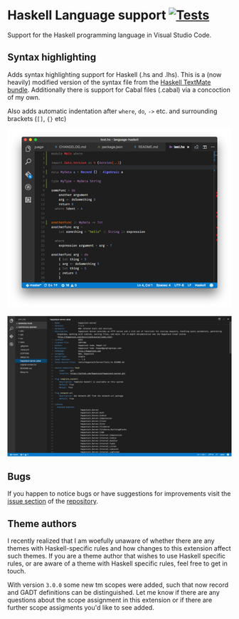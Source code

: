 # Haskell Language support [![Tests](https://github.com/JustusAdam/language-haskell/workflows/language-haskell%20CI/badge.svg)](https://github.com/JustusAdam/language-haskell/actions)


Support for the Haskell programming language in Visual Studio Code.

## Syntax highlighting

Adds syntax highlighting support for Haskell (.hs and .lhs). This is a (now heavily) modified version of
the syntax file from the [Haskell TextMate bundle](https://github.com/textmate/haskell.tmbundle).
Additionally there is support for Cabal files (.cabal) via a concoction of my own. 

Also adds automatic indentation after `where`, `do`, `->` etc. and surrounding brackets (`[]`, `{}` etc)

![Screenshot Haskell](/images/screenshot1.png?raw=true)

![Screenshot Cabal](/images/screenshot-cabal1.png?raw=true)

## Bugs

If you happen to notice bugs or have suggestions for improvements visit the [issue
section](https://github.com/JustusAdam/language-haskell/issues) of the
[repository](https://github.com/JustusAdam/language-haskell).

## Theme authors

I recently realized that I am woefully unaware of whether there are any themes with Haskell-specific
rules and how changes to this extension affect such themes. If you are a theme author that wishes to
use Haskell specific rules, or are aware of a theme with Haskell specific rules, feel free to get in
touch.

With version `3.0.0` some new tm scopes were added, such that now record and GADT definitions can be
distinguished. Let me know if there are any questions about the scope assignment in this
extension or if there are further scope assigments you'd like to see added.

